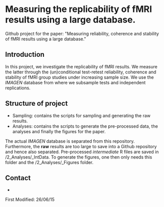 # Measuring the replicability of fMRI results using a large database.

Github project for the paper:
"Measuring reliability, coherence and stability of fMRI results using a large database."

## Introduction

In this project, we investigate the replicability of fMRI results. We measure the latter through the (un)conditional test-retest reliability, coherence and stability of fMRI group studies under increasing sample size. 
We use the *IMAGEN* database from where we subsample tests and independent replications.

## Structure of project
* Sampling: contains the scripts for sampling and generating the raw results.
* Analyses: contains the scripts to generate the pre-processed data, the analyses and finally the figures for the paper. 

The actual *IMAGEN* database is separated from this repository. Furthermore, the **raw** results are too large to save into a Github repository and hence also separated. Pre-processed *intermediate* R files are saved in /2_Analyses/_IntData. 
To generate the figures, one then only needs this folder and the /2_Analyses/_Figures folder. 

## Contact
* [Han Bossier]: han.bossier@ugent.be 
 
First Modified: 26/06/15


[Han Bossier]: http://telefoonboek.ugent.be/nl/people/802001626303
[Sanne Roels]: http://telefoonboek.ugent.be/nl/people/802000817361
[Ruth Seurinck]: http://telefoonboek.ugent.be/nl/people/801001629152
[Beatrijs Moerkerke]: http://telefoonboek.ugent.be/nl/people/801001453542

